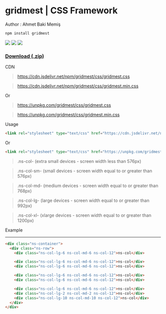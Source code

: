 # gridmest | CSS Framework
Author : Ahmet Baki Memiş
``` md
npm install gridmest
```
<p align="left"><img src="https://img.shields.io/github/license/mestoness/gridmest?style=for-the-badge"/> <img src="https://img.shields.io/npm/v/gridmest?style=for-the-badge"/>  <img src="https://img.shields.io/npm/dt/gridmest?style=for-the-badge"/> </p>

<h3><a href="https://github.com/mestoness/gridmest/archive/master.zip">Download (.zip)</a></h3>

CDN

><a href="https://cdn.jsdelivr.net/npm/gridmest/css/gridmest.css">https://cdn.jsdelivr.net/npm/gridmest/css/gridmest.css</a>

><a href="https://cdn.jsdelivr.net/npm/gridmest/css/gridmest.min.css">https://cdn.jsdelivr.net/npm/gridmest/css/gridmest.min.css</a>

Or

><a href="https://unpkg.com/gridmest@1.0.1/css/gridmest.css">https://unpkg.com/gridmest/css/gridmest.css</a>

><a href="https://unpkg.com/gridmest@1.0.1/css/gridmest.min.css">https://unpkg.com/gridmest/css/gridmest.min.css</a>


Usage
```html
<link rel="stylesheet" type="text/css" href="https://cdn.jsdelivr.net/npm/gridmest/css/gridmest.min.css">


```

Or
```html
<link rel="stylesheet" type="text/css" href="https://unpkg.com/gridmest/css/gridmest.min.css">


```



>.ns-col- (extra small devices - screen width less than 576px)

>.ns-col-sm- (small devices - screen width equal to or greater than 576px)

>.ns-col-md- (medium devices - screen width equal to or greater than 768px)

>.ns-col-lg- (large devices - screen width equal to or greater than 992px)

>.ns-col-xl- (xlarge devices - screen width equal to or greater than 1200px)


Example <hr>
``` html
<div class="ns-container">
  <div class="ns-row">
    <div class="ns-col-lg-6 ns-col-md-6 ns-col-12">ns-col</div>

    <div class="ns-col-lg-6 ns-col-md-6 ns-col-12">ns-col</div>
    <div class="ns-col-lg-6 ns-col-md-6 ns-col-12">ns-col</div>

    <div class="ns-col-lg-6 ns-col-md-6 ns-col-12">ns-col</div>
    <div class="ns-col-lg-6 ns-col-md-6 ns-col-12">ns-col</div>

    <div class="ns-col-lg-6 ns-col-md-6 ns-col-12">ns-col</div>
    <div class="ns-col-lg-2 ns-col-md-2 ns-col-12">ns-col</div>
    <div class="ns-col-lg-10 ns-col-md-10 ns-col-12">ns-col</div>
  </div>
</div>

```
